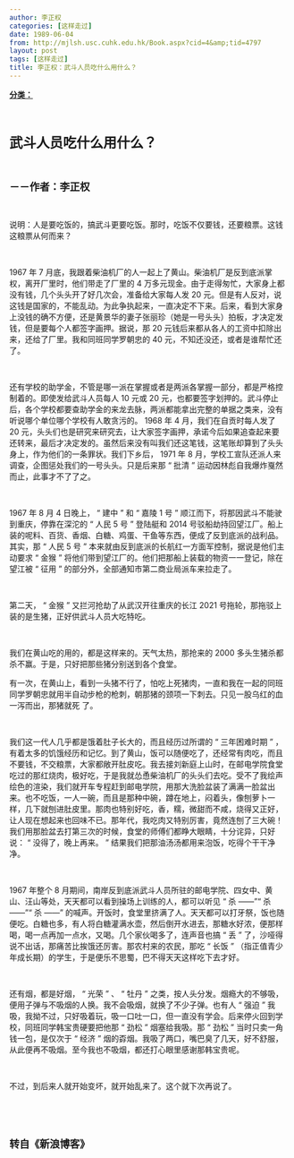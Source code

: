 ```yaml
---
author: 李正权
categories: [这样走过]
date: 1989-06-04
from: http://mjlsh.usc.cuhk.edu.hk/Book.aspx?cid=4&amp;tid=4797
layout: post
tags: [这样走过]
title: 李正权：武斗人员吃什么用什么？
---
```


<div style="margin: 15px 10px 10px 0px;">
<div>
<span id="ctl00_ContentPlaceHolder1_chapter1_SubjectLabel" style="font-weight:bold;text-decoration:underline;">
   分类：
  </span>
</div>
<p class="p1">
<b>
<font size="5">
<span class="s1">
</span>
<br/>
</font>
</b>
</p>
<p class="p2">
<span class="s1">
<b>
<font size="5">
     武斗人员吃什么用什么？
    </font>
</b>
</span>
</p>
<p class="p1">
<b>
<font size="4">
<span class="s1">
</span>
<br/>
</font>
</b>
</p>
<p class="p2">
<span class="s1">
<b>
<font size="4">
     －－作者：李正权
    </font>
</b>
</span>
</p>
<p class="p1">
<span class="s1">
</span>
<br/>
</p>
<p class="p2">
<span class="s1">
   说明：人是要吃饭的，搞武斗更要吃饭。那时，吃饭不仅要钱，还要粮票。这钱这粮票从何而来？
  </span>
</p>
<p class="p1">
<span class="s1">
</span>
<br/>
</p>
<p class="p2">
<span class="s2">
   1967
  </span>
<span class="s1">
   年
  </span>
<span class="s2">
   7
  </span>
<span class="s1">
   月底，我跟着柴油机厂的人一起上了黄山。柴油机厂是反到底派掌权，离开厂里时，他们带走了厂里的
  </span>
<span class="s2">
   4
  </span>
<span class="s1">
   万多元现金。由于走得匆忙，大家身上都没有钱，几个头头开了好几次会，准备给大家每人发
  </span>
<span class="s2">
   20
  </span>
<span class="s1">
   元。但是有人反对，说这钱是国家的，不能乱动。为此争执起来，一直决定不下来。后来，看到大家身上没钱的确不方便，还是黄景华的妻子张丽珍（她是一号头头）拍板，才决定发钱，但是要每个人都签字画押。据说，那
  </span>
<span class="s2">
   20
  </span>
<span class="s1">
   元钱后来都从各人的工资中扣除出来，还给了厂里。我和同班同学罗朝忠的
  </span>
<span class="s2">
   40
  </span>
<span class="s1">
   元，不知还没还，或者是谁帮忙还了。
  </span>
</p>
<p class="p1">
<span class="s1">
</span>
<br/>
</p>
<p class="p2">
<span class="s1">
   还有学校的助学金，不管是哪一派在掌握或者是两派各掌握一部分，都是严格控制着的。即使发给武斗人员每人
  </span>
<span class="s2">
   10
  </span>
<span class="s1">
   元或
  </span>
<span class="s2">
   20
  </span>
<span class="s1">
   元，也都要签字划押的。武斗停止后，各个学校都要查助学金的来龙去脉，两派都能拿出完整的单据之类来，没有听说哪个单位哪个学校有人敢贪污的。
  </span>
<span class="s2">
   1968
  </span>
<span class="s1">
   年
  </span>
<span class="s2">
   4
  </span>
<span class="s1">
   月，我们在自贡时每人发了
  </span>
<span class="s2">
   20
  </span>
<span class="s1">
   元，头头们也是研究来研究去，让大家签字画押，承诺今后如果追查起来要还转来，最后才决定发的。虽然后来没有叫我们还这笔钱，这笔账却算到了头头身上，作为他们的一条罪状。我们下乡后，
  </span>
<span class="s2">
   1971
  </span>
<span class="s1">
   年
  </span>
<span class="s2">
   8
  </span>
<span class="s1">
   月，学校工宣队还派人来调查，企图惩处我们的一号头头。只是后来那
  </span>
<span class="s2">
   “
  </span>
<span class="s1">
   批清
  </span>
<span class="s2">
   ”
  </span>
<span class="s1">
   运动因林彪自我爆炸戛然而止，此事才不了了之。
  </span>
</p>
<p class="p1">
<span class="s1">
</span>
<br/>
</p>
<p class="p2">
<span class="s2">
   1967
  </span>
<span class="s1">
   年
  </span>
<span class="s2">
   8
  </span>
<span class="s1">
   月
  </span>
<span class="s2">
   4
  </span>
<span class="s1">
   日晚上，
  </span>
<span class="s2">
   “
  </span>
<span class="s1">
   建中
  </span>
<span class="s2">
   ”
  </span>
<span class="s1">
   和
  </span>
<span class="s2">
   “
  </span>
<span class="s1">
   嘉陵
  </span>
<span class="s2">
   1
  </span>
<span class="s1">
   号
  </span>
<span class="s2">
   ”
  </span>
<span class="s1">
   顺江而下，将那因武斗不能驶到重庆，停靠在深沱的
  </span>
<span class="s2">
   “
  </span>
<span class="s1">
   人民
  </span>
<span class="s2">
   5
  </span>
<span class="s1">
   号
  </span>
<span class="s2">
   ”
  </span>
<span class="s1">
   登陆艇和
  </span>
<span class="s2">
   2014
  </span>
<span class="s1">
   号驳船劫持回望江厂。船上装的呢料、百货、香烟、白糖、鸡蛋、干鱼等东西，便成了反到底派的战利品。其实，那
  </span>
<span class="s2">
   “
  </span>
<span class="s1">
   人民
  </span>
<span class="s2">
   5
  </span>
<span class="s1">
   号
  </span>
<span class="s2">
   ”
  </span>
<span class="s1">
   本来就由反到底派的长航红一方面军控制，据说是他们主动要求
  </span>
<span class="s2">
   “
  </span>
<span class="s1">
   金猴
  </span>
<span class="s2">
   ”
  </span>
<span class="s1">
   将他们带到望江厂的。他们把那船上装载的物资一一登记，除在望江被
  </span>
<span class="s2">
   “
  </span>
<span class="s1">
   征用
  </span>
<span class="s2">
   ”
  </span>
<span class="s1">
   的部分外，全部通知市第二商业局派车来拉走了。
  </span>
</p>
<p class="p1">
<span class="s1">
</span>
<br/>
</p>
<p class="p2">
<span class="s1">
   第二天，
  </span>
<span class="s2">
   “
  </span>
<span class="s1">
   金猴
  </span>
<span class="s2">
   ”
  </span>
<span class="s1">
   又拦河抢劫了从武汉开往重庆的长江
  </span>
<span class="s2">
   2021
  </span>
<span class="s1">
   号拖轮，那拖驳上装的是生猪，正好供武斗人员大吃特吃。
  </span>
</p>
<p class="p1">
<span class="s1">
</span>
<br/>
</p>
<p class="p2">
<span class="s1">
   我们在黄山吃的用的，都是这样来的。天气太热，那抢来的
  </span>
<span class="s2">
   2000
  </span>
<span class="s1">
   多头生猪杀都杀不赢。于是，只好把那些猪分别送到各个食堂。
  </span>
</p>
<p class="p2">
<span class="s1">
   有一次，在黄山上，看到一头猪不行了，怕吃上死猪肉，一直和我在一起的同班同学罗朝忠就用半自动步枪的枪刺，朝那猪的颈项一下刺去。只见一股乌红的血一泻而出，那猪就死
  </span>
<span class="s2">
</span>
<span class="s1">
   了。
  </span>
</p>
<p class="p1">
<span class="s1">
</span>
<br/>
</p>
<p class="p2">
<span class="s1">
   我们这一代人几乎都是饿着肚子长大的，而且经历过所谓的
  </span>
<span class="s2">
   “
  </span>
<span class="s1">
   三年困难时期
  </span>
<span class="s2">
   ”
  </span>
<span class="s1">
   ，有着太多的饥饿经历和记忆。到了黄山，饭可以随便吃了，还经常有肉吃，而且不要钱，不交粮票，大家都敞开肚皮吃。我去接刘新庭上山时，在邮电学院食堂吃过的那红烧肉，极好吃，于是我就怂恿柴油机厂的头头们去吃。受不了我绘声绘色的渲染，我们就开车专程赶到邮电学院，用那大洗脸盆装了满满一脸盆出来。也不吃饭，一人一碗，而且是那种中碗，蹲在地上，闷着头，像刨萝卜一样，几下就刨进肚皮里。那肉也特别好吃，香，糯，微甜而不咸，烧得又正好，让人现在想起来也回味不已。那年代，我吃肉又特别厉害，竟然连刨了三大碗！我们用那脸盆去打第三次的时候，食堂的师傅们都睁大眼睛，十分诧异，只好说：
  </span>
<span class="s2">
   “
  </span>
<span class="s1">
   没得了，晚上再来。
  </span>
<span class="s2">
   ”
  </span>
<span class="s1">
   结果我们把那油汤汤都用来泡饭，吃得个干干净净。
  </span>
</p>
<p class="p1">
<span class="s1">
</span>
<br/>
</p>
<p class="p2">
<span class="s2">
   1967
  </span>
<span class="s1">
   年整个
  </span>
<span class="s2">
   8
  </span>
<span class="s1">
   月期间，南岸反到底派武斗人员所驻的邮电学院、四女中、黄山、汪山等处，天天都可以看到操场上训练的人，都可以听见
  </span>
<span class="s2">
   “
  </span>
<span class="s1">
   杀
  </span>
<span class="s2">
   ——”“
  </span>
<span class="s1">
   杀
  </span>
<span class="s2">
   ——”“
  </span>
<span class="s1">
   杀
  </span>
<span class="s2">
   ——”
  </span>
<span class="s1">
   的喊声。开饭时，食堂里挤满了人。天天都可以打牙祭，饭也随便吃。白糖也多，有人将白糖灌满水壶，然后倒开水进去，那糖水好浓，便那样喝，喝一点再加一点水，又喝。几个家伙喝多了，连声音也搞
  </span>
<span class="s2">
   “
  </span>
<span class="s1">
   丢
  </span>
<span class="s2">
   ”
  </span>
<span class="s1">
   了，沙哑得说不出话，那痛苦比挨饿还厉害。那农村来的农民，那吃
  </span>
<span class="s2">
   “
  </span>
<span class="s1">
   长饭
  </span>
<span class="s2">
   ”
  </span>
<span class="s1">
   （指正值青少年成长期）的学生，于是便乐不思蜀，巴不得天天这样吃下去才好。
  </span>
</p>
<p class="p1">
<span class="s1">
</span>
<br/>
</p>
<p class="p2">
<span class="s1">
   还有烟，都是好烟，
  </span>
<span class="s2">
   “
  </span>
<span class="s1">
   光荣
  </span>
<span class="s2">
   ”
  </span>
<span class="s1">
   、
  </span>
<span class="s2">
   “
  </span>
<span class="s1">
   牡丹
  </span>
<span class="s2">
   ”
  </span>
<span class="s1">
   之类，按人头分发。烟瘾大的不够吸，便用子弹与不吸烟的人换。我不会吸烟，就换了不少子弹。也有人
  </span>
<span class="s2">
   “
  </span>
<span class="s1">
   强迫
  </span>
<span class="s2">
   ”
  </span>
<span class="s1">
   我吸，我拗不过，只好吸着玩，吸一口吐一口，但一直没有学会。后来停火回到学校，同班同学韩宝贵硬要把他那
  </span>
<span class="s2">
   “
  </span>
<span class="s1">
   劲松
  </span>
<span class="s2">
   ”
  </span>
<span class="s1">
   烟塞给我吸。那
  </span>
<span class="s2">
   “
  </span>
<span class="s1">
   劲松
  </span>
<span class="s2">
   ”
  </span>
<span class="s1">
   当时只卖一角钱一包，是仅次于
  </span>
<span class="s2">
   “
  </span>
<span class="s1">
   经济
  </span>
<span class="s2">
   ”
  </span>
<span class="s1">
   烟的孬烟。我吸了两口，嘴巴臭了几天，好不舒服，从此便再不吸烟。至今我也不吸烟，都还打心眼里感谢那韩宝贵呢。
  </span>
</p>
<p class="p1">
<span class="s1">
</span>
<br/>
</p>
<p class="p2">
<span class="s1">
   不过，到后来人就开始变坏，就开始乱来了。这个就下次再说了。
  </span>
</p>
<p class="p1">
<span class="s1">
</span>
<br/>
</p>
<p class="p1">
<b>
<font size="4">
<span class="s1">
</span>
<br/>
</font>
</b>
</p>
<p class="p2">
<span class="s1">
<b>
<font size="4">
     转自《新浪博客》
    </font>
</b>
</span>
</p>
</div>
